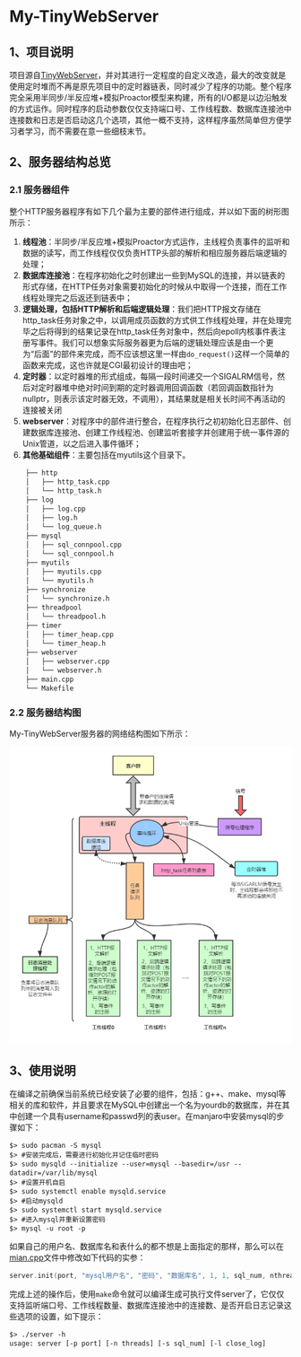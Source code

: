 # My-TinyWebServer

## 1、项目说明

项目源自[TinyWebServer](https://github.com/qinguoyi/TinyWebServer)，并对其进行一定程度的自定义改造，最大的改变就是使用定时堆而不再是原先项目中的定时器链表，同时减少了程序的功能。整个程序完全采用半同步/半反应堆+模拟Proactor模型来构建，所有的I/O都是以边沿触发的方式运作。同时程序的启动参数仅仅支持端口号、工作线程数、数据库连接池中连接数和日志是否启动这几个选项，其他一概不支持，这样程序虽然简单但方便学习者学习，而不需要在意一些细枝末节。



## 2、服务器结构总览

### 2.1 服务器组件

整个HTTP服务器程序有如下几个最为主要的部件进行组成，并以如下面的树形图所示：

1. **线程池**：半同步/半反应堆+模拟Proactor方式运作，主线程负责事件的监听和数据的读写，而工作线程仅仅负责HTTP头部的解析和相应服务器后端逻辑的处理；
2. **数据库连接池**：在程序初始化之时创建出一些到MySQL的连接，并以链表的形式存储，在HTTP任务对象需要初始化的时候从中取得一个连接，而在工作线程处理完之后返还到链表中；
3. **逻辑处理，包括HTTP解析和后端逻辑处理**：我们把HTTP报文存储在http_task任务对象之中，以调用成员函数的方式供工作线程处理，并在处理完毕之后将得到的结果记录在http_task任务对象中，然后向epoll内核事件表注册写事件。我们可以想象实际服务器更为后端的逻辑处理应该是由一个更为“后面”的部件来完成，而不应该想这里一样由`do_request()`这样一个简单的函数来完成，这也许就是CGI最初设计的理由吧；
4. **定时器**：以定时器堆的形式组成，每隔一段时间递交一个SIGALRM信号，然后对定时器堆中绝对时间到期的定时器调用回调函数（若回调函数指针为nullptr，则表示该定时器无效，不调用），其结果就是相关长时间不再活动的连接被关闭
5. **webserver**：对程序中的部件进行整合，在程序执行之初初始化日志部件、创建数据库连接池、创建工作线程池、创建监听套接字并创建用于统一事件源的Unix管道，以之后进入事件循环；
6. **其他基础组件**：主要包括在myutils这个目录下。

```shell
    ├── http
    │   ├── http_task.cpp
    │   └── http_task.h
    ├── log
    │   ├── log.cpp
    │   ├── log.h
    │   └── log_queue.h
    ├── mysql
    │   ├── sql_connpool.cpp
    │   └── sql_connpool.h
    ├── myutils
    │   ├── myutils.cpp
    │   └── myutils.h
    ├── synchronize
    │   └── synchronize.h
    ├── threadpool
    │   └── threadpool.h
    ├── timer
    │   ├── timer_heap.cpp
    │   └── timer_heap.h
    ├── webserver
    │   ├── webserver.cpp
    │   └── webserver.h
    ├── main.cpp
    └── Makefile
```



### 2.2 服务器结构图

My-TinyWebServer服务器的网络结构图如下所示：

<img src="./root/frame.png" alt="My-TinyWebServer" style="zoom: 80%;" />



## 3、使用说明

在编译之前确保当前系统已经安装了必要的组件，包括：g++、make、mysql等相关的库和软件，并且要求在MySQL中创建出一个名为yourdb的数据库，并在其中创建一个具有username和passwd列的表user。在manjaro中安装mysql的步骤如下：

```shell
$> sudo pacman -S mysql
$> #安装完成后，需要进行初始化并记住临时密码
$> sudo mysqld --initialize --user=mysql --basedir=/usr --datadir=/var/lib/mysql
$> #设置开机自启
$> sudo systemctl enable mysqld.service
$> #启动mysqld
$> sudo systemctl start mysqld.service
$> #进入mysql并重新设置密码
$> mysql -u root -p
```

如果自己的用户名、数据库名和表什么的都不想是上面指定的那样，那么可以在[mian.cpp](main.cpp)文件中修改如下代码的实参：

```c++
server.init(port, "mysql用户名", "密码", "数据库名", 1, 1, sql_num, nthread, close_log);
```

完成上述的操作后，使用`make`命令就可以编译生成可执行文件server了，它仅仅支持监听端口号、工作线程数量、数据库连接池中的连接数、是否开启日志记录这些选项的设置，如下提示：

```shell
$> ./server -h
usage: server [-p port] [-n threads] [-s sql_num] [-l close_log]
```

